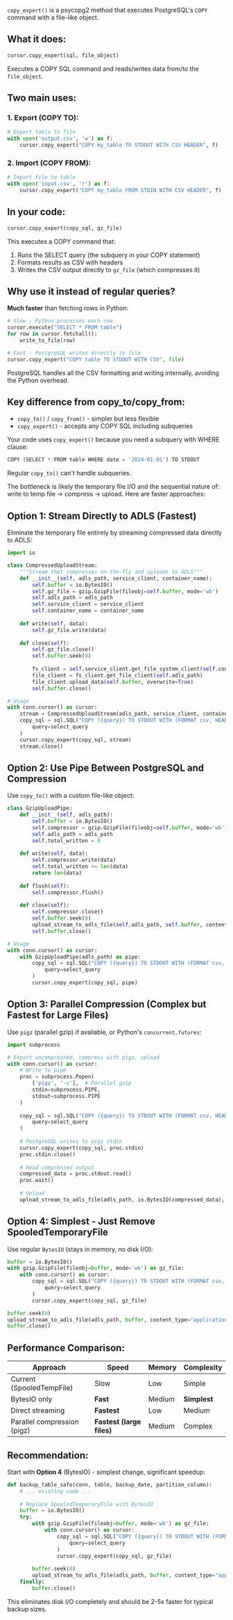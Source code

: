 `copy_expert()` is a psycopg2 method that executes PostgreSQL's `COPY` command with a file-like object.

## What it does:

```python
cursor.copy_expert(sql, file_object)
```

Executes a COPY SQL command and reads/writes data from/to the `file_object`.

## Two main uses:

### 1. Export (COPY TO):
```python
# Export table to file
with open('output.csv', 'w') as f:
    cursor.copy_expert("COPY my_table TO STDOUT WITH CSV HEADER", f)
```

### 2. Import (COPY FROM):
```python
# Import file to table  
with open('input.csv', 'r') as f:
    cursor.copy_expert("COPY my_table FROM STDIN WITH CSV HEADER", f)
```

## In your code:

```python
cursor.copy_expert(copy_sql, gz_file)
```

This executes a COPY command that:
1. Runs the SELECT query (the subquery in your COPY statement)
2. Formats results as CSV with headers
3. Writes the CSV output directly to `gz_file` (which compresses it)

## Why use it instead of regular queries?

**Much faster** than fetching rows in Python:

```python
# Slow - Python processes each row
cursor.execute("SELECT * FROM table")
for row in cursor.fetchall():
    write_to_file(row)

# Fast - PostgreSQL writes directly to file
cursor.copy_expert("COPY table TO STDOUT WITH CSV", file)
```

PostgreSQL handles all the CSV formatting and writing internally, avoiding the Python overhead.

## Key difference from copy_to/copy_from:

- `copy_to()` / `copy_from()` - simpler but less flexible
- `copy_expert()` - accepts any COPY SQL including subqueries

Your code uses `copy_expert()` because you need a subquery with WHERE clause:

```python
COPY (SELECT * FROM table WHERE date = '2024-01-01') TO STDOUT
```

Regular `copy_to()` can't handle subqueries.

The bottleneck is likely the temporary file I/O and the sequential nature of: write to temp file → compress → upload. Here are faster approaches:

## Option 1: Stream Directly to ADLS (Fastest)

Eliminate the temporary file entirely by streaming compressed data directly to ADLS:

```python
import io

class CompressedUploadStream:
    """Stream that compresses on-the-fly and uploads to ADLS"""
    def __init__(self, adls_path, service_client, container_name):
        self.buffer = io.BytesIO()
        self.gz_file = gzip.GzipFile(fileobj=self.buffer, mode='wb')
        self.adls_path = adls_path
        self.service_client = service_client
        self.container_name = container_name
        
    def write(self, data):
        self.gz_file.write(data)
        
    def close(self):
        self.gz_file.close()
        self.buffer.seek(0)
        
        fs_client = self.service_client.get_file_system_client(self.container_name)
        file_client = fs_client.get_file_client(self.adls_path)
        file_client.upload_data(self.buffer, overwrite=True)
        self.buffer.close()

# Usage
with conn.cursor() as cursor:
    stream = CompressedUploadStream(adls_path, service_client, container_name)
    copy_sql = sql.SQL("COPY ({query}) TO STDOUT WITH (FORMAT csv, HEADER true)").format(
        query=select_query
    )
    cursor.copy_expert(copy_sql, stream)
    stream.close()
```

## Option 2: Use Pipe Between PostgreSQL and Compression

Use `copy_to()` with a custom file-like object:

```python
class GzipUploadPipe:
    def __init__(self, adls_path):
        self.buffer = io.BytesIO()
        self.compressor = gzip.GzipFile(fileobj=self.buffer, mode='wb')
        self.adls_path = adls_path
        self.total_written = 0
        
    def write(self, data):
        self.compressor.write(data)
        self.total_written += len(data)
        return len(data)
    
    def flush(self):
        self.compressor.flush()
        
    def close(self):
        self.compressor.close()
        self.buffer.seek(0)
        upload_stream_to_adls_file(self.adls_path, self.buffer, content_type="application/gzip")
        self.buffer.close()

# Usage
with conn.cursor() as cursor:
    with GzipUploadPipe(adls_path) as pipe:
        copy_sql = sql.SQL("COPY ({query}) TO STDOUT WITH (FORMAT csv, HEADER true)").format(
            query=select_query
        )
        cursor.copy_expert(copy_sql, pipe)
```

## Option 3: Parallel Compression (Complex but Fastest for Large Files)

Use `pigz` (parallel gzip) if available, or Python's `concurrent.futures`:

```python
import subprocess

# Export uncompressed, compress with pigz, upload
with conn.cursor() as cursor:
    # Write to pipe
    proc = subprocess.Popen(
        ['pigz', '-c'],  # Parallel gzip
        stdin=subprocess.PIPE,
        stdout=subprocess.PIPE
    )
    
    copy_sql = sql.SQL("COPY ({query}) TO STDOUT WITH (FORMAT csv, HEADER true)").format(
        query=select_query
    )
    
    # PostgreSQL writes to pigz stdin
    cursor.copy_expert(copy_sql, proc.stdin)
    proc.stdin.close()
    
    # Read compressed output
    compressed_data = proc.stdout.read()
    proc.wait()
    
    # Upload
    upload_stream_to_adls_file(adls_path, io.BytesIO(compressed_data), content_type="application/gzip")
```

## Option 4: Simplest - Just Remove SpooledTemporaryFile

Use regular `BytesIO` (stays in memory, no disk I/O):

```python
buffer = io.BytesIO()
with gzip.GzipFile(fileobj=buffer, mode='wb') as gz_file:
    with conn.cursor() as cursor:
        copy_sql = sql.SQL("COPY ({query}) TO STDOUT WITH (FORMAT csv, HEADER true)").format(
            query=select_query
        )
        cursor.copy_expert(copy_sql, gz_file)

buffer.seek(0)
upload_stream_to_adls_file(adls_path, buffer, content_type="application/gzip")
buffer.close()
```

## Performance Comparison:

| Approach | Speed | Memory | Complexity |
|----------|-------|--------|------------|
| Current (SpooledTempFile) | Slow | Low | Simple |
| BytesIO only | **Fast** | Medium | **Simplest** |
| Direct streaming | **Fastest** | Low | Medium |
| Parallel compression (pigz) | **Fastest (large files)** | Medium | Complex |

## Recommendation:

Start with **Option 4** (BytesIO) - simplest change, significant speedup:

```python
def backup_table_safe(conn, table, backup_date, partition_column):
    # ... existing code ...
    
    # Replace SpooledTemporaryFile with BytesIO
    buffer = io.BytesIO()
    try:
        with gzip.GzipFile(fileobj=buffer, mode='wb') as gz_file:
            with conn.cursor() as cursor:
                copy_sql = sql.SQL("COPY ({query}) TO STDOUT WITH (FORMAT csv, HEADER true)").format(
                    query=select_query
                )
                cursor.copy_expert(copy_sql, gz_file)
        
        buffer.seek(0)
        upload_stream_to_adls_file(adls_path, buffer, content_type="application/gzip")
    finally:
        buffer.close()
```

This eliminates disk I/O completely and should be 2-5x faster for typical backup sizes.
